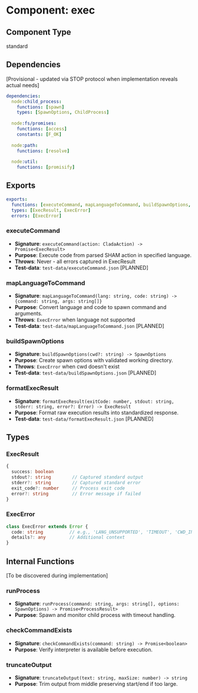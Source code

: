 # Component: exec

## Component Type
standard

## Dependencies
[Provisional - updated via STOP protocol when implementation reveals actual needs]

```yaml
dependencies:
  node:child_process:
    functions: [spawn]
    types: [SpawnOptions, ChildProcess]
  
  node:fs/promises:
    functions: [access]
    constants: [F_OK]
    
  node:path:
    functions: [resolve]
    
  node:util:
    functions: [promisify]
```

## Exports

```yaml
exports:
  functions: [executeCommand, mapLanguageToCommand, buildSpawnOptions, formatExecResult]
  types: [ExecResult, ExecError]
  errors: [ExecError]
```

### executeCommand
- **Signature**: `executeCommand(action: CladaAction) -> Promise<ExecResult>`
- **Purpose**: Execute code from parsed SHAM action in specified language.
- **Throws**: Never - all errors captured in ExecResult
- **Test-data**: `test-data/executeCommand.json` [PLANNED]

### mapLanguageToCommand
- **Signature**: `mapLanguageToCommand(lang: string, code: string) -> {command: string, args: string[]}`
- **Purpose**: Convert language and code to spawn command and arguments.
- **Throws**: `ExecError` when language not supported
- **Test-data**: `test-data/mapLanguageToCommand.json` [PLANNED]

### buildSpawnOptions
- **Signature**: `buildSpawnOptions(cwd?: string) -> SpawnOptions`
- **Purpose**: Create spawn options with validated working directory.
- **Throws**: `ExecError` when cwd doesn't exist
- **Test-data**: `test-data/buildSpawnOptions.json` [PLANNED]

### formatExecResult
- **Signature**: `formatExecResult(exitCode: number, stdout: string, stderr: string, error?: Error) -> ExecResult`
- **Purpose**: Format raw execution results into standardized response.
- **Test-data**: `test-data/formatExecResult.json` [PLANNED]

## Types

### ExecResult
```typescript
{
  success: boolean
  stdout?: string        // Captured standard output
  stderr?: string        // Captured standard error  
  exit_code?: number     // Process exit code
  error?: string         // Error message if failed
}
```

### ExecError
```typescript
class ExecError extends Error {
  code: string          // e.g., 'LANG_UNSUPPORTED', 'TIMEOUT', 'CWD_INVALID'
  details?: any         // Additional context
}
```

## Internal Functions
[To be discovered during implementation]

### runProcess
- **Signature**: `runProcess(command: string, args: string[], options: SpawnOptions) -> Promise<ProcessResult>`
- **Purpose**: Spawn and monitor child process with timeout handling.

### checkCommandExists
- **Signature**: `checkCommandExists(command: string) -> Promise<boolean>`
- **Purpose**: Verify interpreter is available before execution.

### truncateOutput
- **Signature**: `truncateOutput(text: string, maxSize: number) -> string`
- **Purpose**: Trim output from middle preserving start/end if too large.